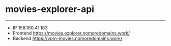 # movies-explorer-api

---

- IP 158.160.41.183
- Frontend https://movies.explorer.nomoredomains.work/
- Backend https://vpm-movies.nomoredomains.work/
